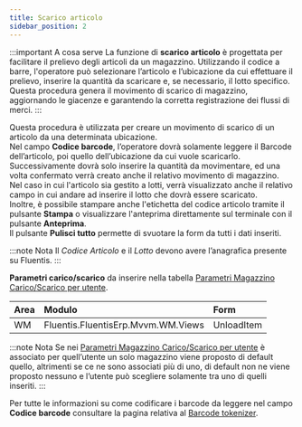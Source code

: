 ```yaml
---
title: Scarico articolo
sidebar_position: 2
---
```


:::important A cosa serve
La funzione di **scarico articolo** è progettata per facilitare il prelievo degli articoli da un magazzino. Utilizzando il codice a barre, l'operatore può selezionare l’articolo e l’ubicazione da cui effettuare il prelievo, inserire la quantità da scaricare e, se necessario, il lotto specifico. Questa procedura genera il movimento di scarico di magazzino, aggiornando le giacenze e garantendo la corretta registrazione dei flussi di merci.
:::

Questa procedura è utilizzata per creare un movimento di scarico di un articolo da una determinata ubicazione.        
Nel campo **Codice barcode**, l’operatore dovrà solamente leggere il Barcode dell’articolo, poi quello dell’ubicazione da cui vuole scaricarlo.        
Successivamente dovrà solo inserire la quantità da movimentare, ed una volta confermato verrà creato anche il relativo movimento di magazzino.        
Nel caso in cui l'articolo sia gestito a lotti, verrà visualizzato anche il relativo campo in cui andare ad inserire il lotto che dovrà essere scaricato.         
Inoltre, è possibile stampare anche l'etichetta del codice articolo tramite il pulsante **Stampa** o visualizzare l'anteprima direttamente sul terminale con il pulsante **Anteprima**.        
Il pulsante **Pulisci tutto** permette di svuotare la form da tutti i dati inseriti.

:::note Nota
Il *Codice Articolo* e il *Lotto* devono avere l’anagrafica presente su Fluentis.
:::

**Parametri carico/scarico** da inserire nella tabella [Parametri Magazzino Carico/Scarico per utente](/docs/configurations/parameters/general-parameters/deliverynotes-grouping).

| Area | Modulo | Form |
| :-- | :-- | :-- |
| WM | Fluentis.FluentisErp.Mvvm.WM.Views | UnloadItem |

:::note Nota
Se nei [Parametri Magazzino Carico/Scarico per utente](/docs/configurations/parameters/general-parameters/deliverynotes-grouping) è associato per quell’utente un solo magazzino viene proposto di default quello, altrimenti se ce ne sono associati più di uno, di default non ne viene proposto nessuno e l’utente può scegliere solamente tra uno di quelli inseriti.
:::

Per tutte le informazioni su come codificare i barcode da leggere nel campo **Codice barcode** consultare la pagina relativa al [Barcode tokenizer](/docs/configurations/tables/general-settings/barcode-tokenizer).
